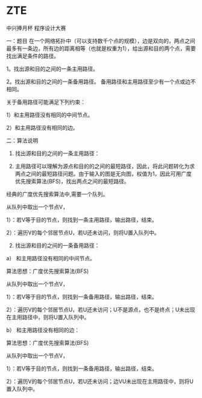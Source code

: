 ZTE
===

中兴捧月杯 程序设计大赛

一：题目
在一个网络拓扑中（可以支持数千个点的规模），边是双向的，两点之间最多有一条边，所有边的距离相等（也就是权重为1），给出源和目的两个点，需要找出满足条件的路径。

1。找出源和目的之间的一条主用路径。

2。找出源和目的之间的一条备用路径。 备用路径和主用路径至少有一个点或边不相同。

 关于备用路径可能满足下列约束：
 
 1）和主用路径没有相同的中间节点。
 
 2）和主用路径没有相同的边。
 
二：算法说明

1.	找出源和目的之间的一条主用路径：

2. 主用路径可以理解为源点和目的的之间的最短路径，因此，将此问题转化为求两点之间的最短路径问题。由于输入的图是无向图，权值为1，因此可用广度优先搜索算法(BFS)，找出两点之间的最短路径。

经典的广度优先搜索算法中,需要一个队列。

从队列中取出一个节点V，

1）：若V等于目的节点，则找到一条主用路径，输出路径，结束。

2）：遍历V的每个邻居节点U，若U还未访问，则将U置入队列中。


2.	找出源和目的之间的一条备用路径：

a）	和主用路径没有相同的中间节点。

算法思想：广度优先搜索算法(BFS)

从队列中取出一个节点V，

1）：若V等于目的节点，则找到一条备用路径，输出路径，结束。

2）：遍历V的每个邻居节点U，若U还未访问；U不是源点，也不是终点；U未出现在主用路径中，则将U置入队列中。

b）	和主用路径没有相同的边：

算法思想：广度优先搜索算法(BFS)

从队列中取出一个节点V，

1）：若V等于目的节点，则找到一条备用路径，输出路径，结束。

2）：遍历V的每个邻居节点U，若U还未访问；边VU未出现在主用路径中，则将U置入队列中。


